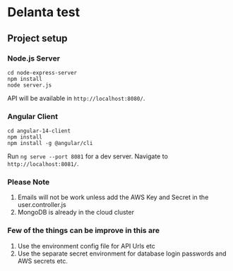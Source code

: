# Delanta test

## Project setup

### Node.js Server
```
cd node-express-server
npm install
node server.js
```
API will be available in `http://localhost:8080/`.

### Angular Client
```
cd angular-14-client
npm install
npm install -g @angular/cli
```
Run `ng serve --port 8081` for a dev server. 
Navigate to `http://localhost:8081/`.

### Please Note
1. Emails will not be work unless add the AWS Key and Secret in the user.controller.js
2. MongoDB is already in the cloud cluster

### Few of the things can be improve in this are

1. Use the environment config file for API Urls etc
2. Use the separate secret environment for database login passwords and AWS secrets etc.
